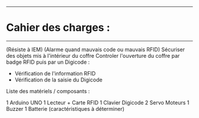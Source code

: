 ***********************
# Cahier des charges :
***********************
(Résiste à IEM)
(Alarme quand mauvais code ou mauvais RFID)
Sécuriser des objets mis à l'intérieur du coffre
Controler l'ouverture du coffre par badge RFID puis par un Digicode :
- Vérification de l'information RFID
- Vérification de la saisie du Digicode

Liste des matériels / composants :

1 Arduino UNO
1 Lecteur + Carte RFID
1 Clavier Digicode
2 Servo Moteurs
1 Buzzer
1 Batterie (caractéristiques à déterminer)
